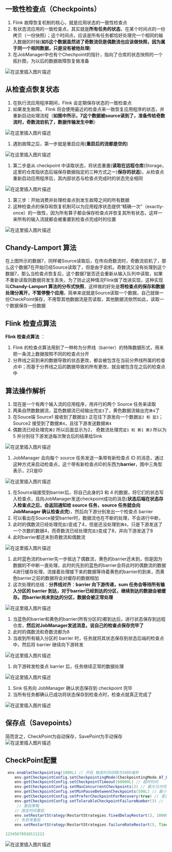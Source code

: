 ## 一致性检查点（Checkpoints）

1. Flink 故障恢复机制的核心，就是应用状态的一致性检查点
2. 有状态流应用的一致检查点，其实就是**所有任务的状态**，在某个时间点的一份拷贝（一份快照）；这个时间点，应该是所有任务都恰好处理完一个相同的输入数据的时候(**如5这个数据虽然进了奇数流但是偶数流也应该做快照，因为属于同一个相同数据，只是没有被他处理**)
3. 在JobManager中也有个Chechpoint的指针，指向了仓库的状态快照的一个拓扑图，为以后的数据故障恢复做准备

![在这里插入图片描述](https://img-blog.csdnimg.cn/2020052922013278.png?x-oss-process=image/watermark,type_ZmFuZ3poZW5naGVpdGk,shadow_10,text_aHR0cHM6Ly9ibG9nLmNzZG4ubmV0L3FxXzQwMTgwMjI5,size_16,color_FFFFFF,t_70)

## 从检查点恢复状态

1. 在执行流应用程序期间，Flink 会定期保存状态的一致检查点
2. 如果发生故障， Flink 将会使用最近的检查点来一致恢复应用程序的状态，并重新启动处理流程（**如图中所示，7这个数据被source读到了，准备传给奇数流时，奇数流宕机了，数据传输发生中断**）

![在这里插入图片描述](https://img-blog.csdnimg.cn/20200529220326395.png)

1. 遇到故障之后，第一步就是重启应用(**重启后的流都是空的**)

![在这里插入图片描述](https://img-blog.csdnimg.cn/20200529220452315.png)

1. 第二步是从 checkpoint 中读取状态，将状态重置(**读取在远程仓库**(Storage，这里的仓库指状态后端保存数据指定的三种方式之一)**保存的状态**)，从检查点重新启动应用程序后，其内部状态与检查点完成时的状态完全相同

![在这里插入图片描述](https://img-blog.csdnimg.cn/20200529220546658.png?x-oss-process=image/watermark,type_ZmFuZ3poZW5naGVpdGk,shadow_10,text_aHR0cHM6Ly9ibG9nLmNzZG4ubmV0L3FxXzQwMTgwMjI5,size_16,color_FFFFFF,t_70)

1. 第三步：开始消费并处理检查点到发生故障之间的所有数据
2. 这种检查点的保存和恢复机制可以为应用程序状态提供“精确一次”（exactly-once）的一致性，因为所有算子都会保存检查点并恢复其所有状态，这样一来所有的输入流就都会被重置到检查点完成时的位置

![在这里插入图片描述](https://img-blog.csdnimg.cn/20200529220850257.png?x-oss-process=image/watermark,type_ZmFuZ3poZW5naGVpdGk,shadow_10,text_aHR0cHM6Ly9ibG9nLmNzZG4ubmV0L3FxXzQwMTgwMjI5,size_16,color_FFFFFF,t_70)

## Chandy-Lamport 算法

在上图所示的数据7，同样被Source读取后，在传向奇数流时，奇数流宕机了，那么这个数据7在开始已经Source读取了，但是由于宕机，奇数流又没有处理到这个数据7，那么当检查点恢复后，这个数据7是否还会重新从输入队列中读取，如果不重新读取则数据将发生丢失，为了防止这种情况Flink做了改进实现，这种实现叫**Chandy-Lamport 算法的分布式快照**，这样做的好处是**将检查点的保存和数据处理分离开，不暂停整个应用**，简单来说就是Source读取一个数据，自己就做一份CheckPoint保存，不用管其他数据流是否读取，其他数据流依然如此，读取一个数据保存一份数据

## Flink 检查点算法

**Flink 检查点算法** ：

1. Flink 的检查点算法用到了一种称为分界线（barrier）的特殊数据形式，用来把一条流上数据按照不同的检查点分开
2. 分界线之前到来的数据导致的状态更改，都会被包含在当前分界线所属的检查点中；而基于分界线之后的数据导致的所有更改，就会被包含在之后的检查点中

## 算法操作解析

1. 现在是一个有两个输入流的应用程序，用并行的两个 Source 任务来读取
2. 两条自然数数据流，蓝色数据流已经输出完`蓝3`了，黄色数据流输出完`黄4`了
3. 在Souce端 Source1 接收到了数据`蓝3` 正在往下游发向一个数据`蓝2 和 蓝3`； Source2 接受到了数据`黄4`，且往下游发送数据`黄4`
4. 偶数流已经处理完`黄2` 所以后面显示为2， 奇数流处理完`蓝1 和 黄1 黄3` 所以为5 并分别往下游发送每次聚合后的结果给Sink

![在这里插入图片描述](https://img-blog.csdnimg.cn/20200529224034243.png?x-oss-process=image/watermark,type_ZmFuZ3poZW5naGVpdGk,shadow_10,text_aHR0cHM6Ly9ibG9nLmNzZG4ubmV0L3FxXzQwMTgwMjI5,size_16,color_FFFFFF,t_70)

1. JobManager 会向每个 source 任务发送一条带有新检查点 ID 的消息，通过这种方式来启动检查点，这个带有新检查点ID的东西为**barrier**，图中三角型表示，2只是ID

![在这里插入图片描述](https://img-blog.csdnimg.cn/20200529224517502.png?x-oss-process=image/watermark,type_ZmFuZ3poZW5naGVpdGk,shadow_10,text_aHR0cHM6Ly9ibG9nLmNzZG4ubmV0L3FxXzQwMTgwMjI5,size_16,color_FFFFFF,t_70)

1. 在Source端接受到barrier后，将自己此身的3 和 4 的数据，将它们的状态写入检查点，且向JobManager发送checkpoint成功的消息(**状态后端在状态存入检查点之后，会返回通知给 source 任务，source 任务就会向 JobManager 确认检查点完**)，然后向下游分别发出一个检查点 barrier
2. 可以看出在Source接受barrier时，数据流也在不断的处理，不会进行中断，
3. 此时的偶数流已经处理完`蓝2`变成了4，但是还没处理到`黄4`，只是下游发送了一个次数的数据4，而奇数流已经处理完`蓝3`变成了8，并向下游发送了8
4. 此时barrier都还未到奇数流和偶数流

![在这里插入图片描述](https://img-blog.csdnimg.cn/20200529224705177.png?x-oss-process=image/watermark,type_ZmFuZ3poZW5naGVpdGk,shadow_10,text_aHR0cHM6Ly9ibG9nLmNzZG4ubmV0L3FxXzQwMTgwMjI5,size_16,color_FFFFFF,t_70)

1. 此时蓝色流的barrier先一步抵达了偶数流，黄色的barrier还未到，但是因为数据的不中断一直处理，此时的先到的蓝色的barrier会将此时的偶数流的数据4进行缓存处理，流接着处理接下来的数据等待着黄色的barrier的到来，而黄色barrier之前的数据将会对缓存的数据相加
2. 这次处理的总结：**分界线对齐**：**barrier 向下游传递，sum 任务会等待所有输入分区的 barrier 到达，对于barrier已经到达的分区，继续到达的数据会被缓存。而barrier尚未到达的分区，数据会被正常处理**

![在这里插入图片描述](https://img-blog.csdnimg.cn/20200529225235834.png?x-oss-process=image/watermark,type_ZmFuZ3poZW5naGVpdGk,shadow_10,text_aHR0cHM6Ly9ibG9nLmNzZG4ubmV0L3FxXzQwMTgwMjI5,size_16,color_FFFFFF,t_70)

1. 当蓝色的barrier和黄色的barrier(所有分区的)都到达后，进行状态保存到远程仓库，**然后对JobManager发送消息，说自己的检查点保存完毕了**
2. 此时的偶数流和奇数流都为8
3. 当收到所有输入分区的 barrier 时，任务就将其状态保存到状态后端的检查点中，然后将 barrier 继续向下游转发

![在这里插入图片描述](https://img-blog.csdnimg.cn/20200529225656902.png?x-oss-process=image/watermark,type_ZmFuZ3poZW5naGVpdGk,shadow_10,text_aHR0cHM6Ly9ibG9nLmNzZG4ubmV0L3FxXzQwMTgwMjI5,size_16,color_FFFFFF,t_70)

1. 向下游转发检查点 barrier 后，任务继续正常的数据处理

![在这里插入图片描述](https://img-blog.csdnimg.cn/20200529230413317.png?x-oss-process=image/watermark,type_ZmFuZ3poZW5naGVpdGk,shadow_10,text_aHR0cHM6Ly9ibG9nLmNzZG4ubmV0L3FxXzQwMTgwMjI5,size_16,color_FFFFFF,t_70)

1. Sink 任务向 JobManager 确认状态保存到 checkpoint 完毕
2. 当所有任务都确认已成功将状态保存到检查点时，检查点就真正完成了

![在这里插入图片描述](https://img-blog.csdnimg.cn/2020052923042436.png?x-oss-process=image/watermark,type_ZmFuZ3poZW5naGVpdGk,shadow_10,text_aHR0cHM6Ly9ibG9nLmNzZG4ubmV0L3FxXzQwMTgwMjI5,size_16,color_FFFFFF,t_70)

## 保存点（Savepoints）

简而言之，CheckPoint为自动保存，SavePoint为手动保存
![在这里插入图片描述](https://img-blog.csdnimg.cn/20200529230604934.png?x-oss-process=image/watermark,type_ZmFuZ3poZW5naGVpdGk,shadow_10,text_aHR0cHM6Ly9ibG9nLmNzZG4ubmV0L3FxXzQwMTgwMjI5,size_16,color_FFFFFF,t_70)

## CheckPoint配置

```java
 env.enableCheckpointing(1000L) // 开启 触发时间间隔为1000毫秒
    env.getCheckpointConfig.setCheckpointingMode(CheckpointingMode.AT_LEAST_ONCE) // 语义 默认EXACTLY_ONCE
    env.getCheckpointConfig.setCheckpointTimeout(60000L) // 超时时间
    env.getCheckpointConfig.setMaxConcurrentCheckpoints(2) // 最大允许同时出现几个CheckPoint
    env.getCheckpointConfig.setMinPauseBetweenCheckpoints(500L) // 最小得间隔时间
    env.getCheckpointConfig.setPreferCheckpointForRecovery(true) // 是否倾向于用CheckPoint做故障恢复
    env.getCheckpointConfig.setTolerableCheckpointFailureNumber(3) // 容忍多少次CheckPoint失败
     // 重启策略
    // 固定时间重启
    env.setRestartStrategy(RestartStrategies.fixedDelayRestart(3, 10000L))
    // 失败率重启
    env.setRestartStrategy(RestartStrategies.failureRateRestart(5, Time.of(5, TimeUnit.MINUTES), Time.of(10, TimeUnit.SECONDS)))

12345678910111213
```

![在这里插入图片描述](https://img-blog.csdnimg.cn/20200530180920862.png?x-oss-process=image/watermark,type_ZmFuZ3poZW5naGVpdGk,shadow_10,text_aHR0cHM6Ly9ibG9nLmNzZG4ubmV0L3FxXzQwMTgwMjI5,size_16,color_FFFFFF,t_70)